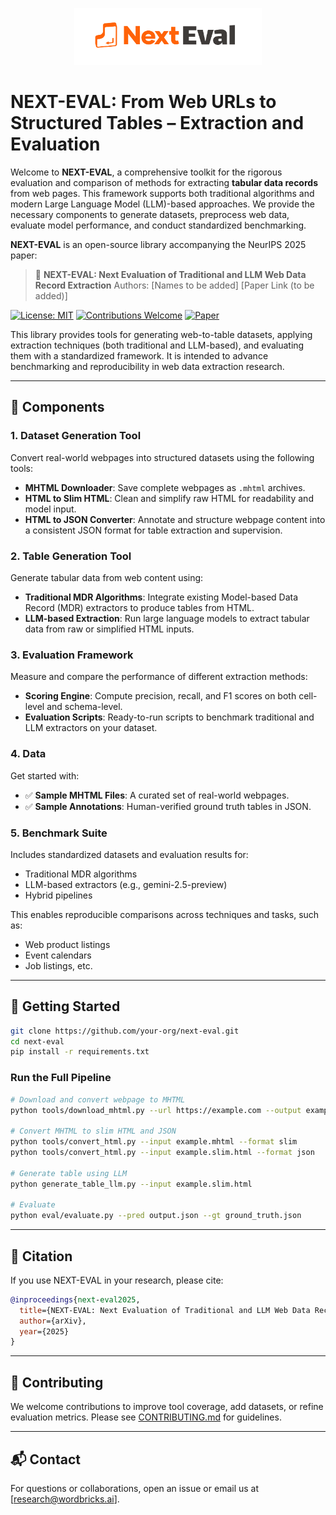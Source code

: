 <p align="center">
  <picture>
    <source media="(prefers-color-scheme: dark)" srcset="Next-eval-dark.png">
    <source media="(prefers-color-scheme: light)" srcset="Next-eval-light.png">
    <img alt="NEXT-EVAL Logo" src="next-eval-light.png" width="300">
  </picture>
</p>


# NEXT-EVAL: From Web URLs to Structured Tables – Extraction and Evaluation

Welcome to **NEXT-EVAL**, a comprehensive toolkit for the rigorous evaluation and comparison of methods for extracting **tabular data records** from web pages. This framework supports both traditional algorithms and modern Large Language Model (LLM)-based approaches. We provide the necessary components to generate datasets, preprocess web data, evaluate model performance, and conduct standardized benchmarking.


**NEXT-EVAL** is an open-source library accompanying the NeurIPS 2025 paper:

> 📄 **NEXT-EVAL: Next Evaluation of Traditional and LLM Web Data Record Extraction**
> Authors: \[Names to be added]
> \[Paper Link (to be added)]


[![License: MIT](https://img.shields.io/badge/License-MIT-yellow.svg)](https://opensource.org/licenses/MIT) [![Contributions Welcome](https://img.shields.io/badge/Contributions-Welcome-brightgreen.svg?style=flat)](CONTRIBUTING.md)
[![Paper](https://img.shields.io/badge/Read%20the%20Paper-blue)](https://arxiv.org/abs/6452467) 


This library provides tools for generating web-to-table datasets, applying extraction techniques (both traditional and LLM-based), and evaluating them with a standardized framework. It is intended to advance benchmarking and reproducibility in web data extraction research.

---

## 🔧 Components

### 1. Dataset Generation Tool

Convert real-world webpages into structured datasets using the following tools:

* **MHTML Downloader**: Save complete webpages as `.mhtml` archives.
* **HTML to Slim HTML**: Clean and simplify raw HTML for readability and model input.
* **HTML to JSON Converter**: Annotate and structure webpage content into a consistent JSON format for table extraction and supervision.

### 2. Table Generation Tool

Generate tabular data from web content using:

* **Traditional MDR Algorithms**: Integrate existing Model-based Data Record (MDR) extractors to produce tables from HTML.
* **LLM-based Extraction**: Run large language models to extract tabular data from raw or simplified HTML inputs.

### 3. Evaluation Framework

Measure and compare the performance of different extraction methods:

* **Scoring Engine**: Compute precision, recall, and F1 scores on both cell-level and schema-level.
* **Evaluation Scripts**: Ready-to-run scripts to benchmark traditional and LLM extractors on your dataset.

### 4. Data

Get started with:

* ✅ **Sample MHTML Files**: A curated set of real-world webpages.
* ✅ **Sample Annotations**: Human-verified ground truth tables in JSON.

### 5. Benchmark Suite

Includes standardized datasets and evaluation results for:

* Traditional MDR algorithms
* LLM-based extractors (e.g., gemini-2.5-preview)
* Hybrid pipelines

This enables reproducible comparisons across techniques and tasks, such as:

* Web product listings
* Event calendars
* Job listings, etc.

---

## 🏁 Getting Started

```bash
git clone https://github.com/your-org/next-eval.git
cd next-eval
pip install -r requirements.txt
```

### Run the Full Pipeline

```bash
# Download and convert webpage to MHTML
python tools/download_mhtml.py --url https://example.com --output example.mhtml

# Convert MHTML to slim HTML and JSON
python tools/convert_html.py --input example.mhtml --format slim
python tools/convert_html.py --input example.slim.html --format json

# Generate table using LLM
python generate_table_llm.py --input example.slim.html

# Evaluate
python eval/evaluate.py --pred output.json --gt ground_truth.json
```

---

## 🧪 Citation

If you use NEXT-EVAL in your research, please cite:

```bibtex
@inproceedings{next-eval2025,
  title={NEXT-EVAL: Next Evaluation of Traditional and LLM Web Data Record Extraction},
  author={arXiv},
  year={2025}
}
```

---

## 🤝 Contributing

We welcome contributions to improve tool coverage, add datasets, or refine evaluation metrics. Please see [CONTRIBUTING.md](./CONTRIBUTING.md) for guidelines.

---

## 📬 Contact

For questions or collaborations, open an issue or email us at \[[research@wordbricks.ai](mailto:research@wordbricks.ai)].
